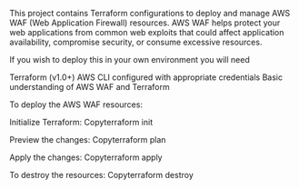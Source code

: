 This project contains Terraform configurations to deploy and manage AWS WAF (Web Application Firewall) resources. AWS WAF helps protect your web applications from common web exploits that could affect application availability, compromise security, or consume excessive resources.

If you wish to deploy this in your own environment you will need

Terraform (v1.0+)
AWS CLI configured with appropriate credentials
Basic understanding of AWS WAF and Terraform

To deploy the AWS WAF resources:

Initialize Terraform:
Copyterraform init

Preview the changes:
Copyterraform plan

Apply the changes:
Copyterraform apply

To destroy the resources:
Copyterraform destroy